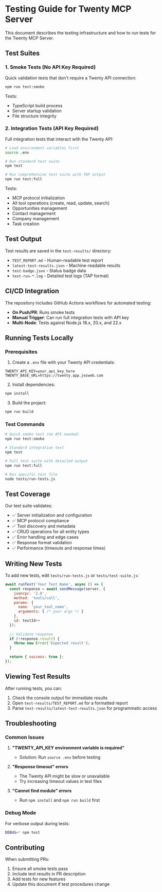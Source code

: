 # Testing Guide for Twenty MCP Server

This document describes the testing infrastructure and how to run tests for the Twenty MCP Server.

## Test Suites

### 1. Smoke Tests (No API Key Required)
Quick validation tests that don't require a Twenty API connection:

```bash
npm run test:smoke
```

Tests:
- TypeScript build process
- Server startup validation
- File structure integrity

### 2. Integration Tests (API Key Required)
Full integration tests that interact with the Twenty API:

```bash
# Load environment variables first
source .env

# Run standard test suite
npm test

# Run comprehensive test suite with TAP output
npm run test:full
```

Tests:
- MCP protocol initialization
- All tool operations (create, read, update, search)
- Opportunities management
- Contact management
- Company management
- Task creation

## Test Output

Test results are saved in the `test-results/` directory:

- `TEST_REPORT.md` - Human-readable test report
- `latest-test-results.json` - Machine-readable results
- `test-badge.json` - Status badge data
- `test-run-*.log` - Detailed test logs (TAP format)

## CI/CD Integration

The repository includes GitHub Actions workflows for automated testing:

- **On Push/PR**: Runs smoke tests
- **Manual Trigger**: Can run full integration tests with API key
- **Multi-Node**: Tests against Node.js 18.x, 20.x, and 22.x

## Running Tests Locally

### Prerequisites

1. Create a `.env` file with your Twenty API credentials:
```env
TWENTY_API_KEY=your_api_key_here
TWENTY_BASE_URL=https://twenty.app.jezweb.com
```

2. Install dependencies:
```bash
npm install
```

3. Build the project:
```bash
npm run build
```

### Test Commands

```bash
# Quick smoke test (no API needed)
npm run test:smoke

# Standard integration test
npm test

# Full test suite with detailed output
npm run test:full

# Run specific test file
node tests/run-tests.js
```

## Test Coverage

Our test suite validates:

- ✅ Server initialization and configuration
- ✅ MCP protocol compliance
- ✅ Tool discovery and metadata
- ✅ CRUD operations for all entity types
- ✅ Error handling and edge cases
- ✅ Response format validation
- ✅ Performance (timeouts and response times)

## Writing New Tests

To add new tests, edit `tests/run-tests.js` or `tests/test-suite.js`:

```javascript
await runTest('Your Test Name', async () => {
  const response = await sendMessage(server, {
    jsonrpc: '2.0',
    method: 'tools/call',
    params: {
      name: 'your_tool_name',
      arguments: { /* your args */ }
    },
    id: testId++
  });
  
  // Validate response
  if (!response.result) {
    throw new Error('Expected result');
  }
  
  return { success: true };
});
```

## Viewing Test Results

After running tests, you can:

1. Check the console output for immediate results
2. Open `test-results/TEST_REPORT.md` for a formatted report
3. Parse `test-results/latest-test-results.json` for programmatic access

## Troubleshooting

### Common Issues

1. **"TWENTY_API_KEY environment variable is required"**
   - Solution: Run `source .env` before testing

2. **"Response timeout" errors**
   - The Twenty API might be slow or unavailable
   - Try increasing timeout values in test files

3. **"Cannot find module" errors**
   - Run `npm install` and `npm run build` first

### Debug Mode

For verbose output during tests:

```bash
DEBUG=* npm test
```

## Contributing

When submitting PRs:

1. Ensure all smoke tests pass
2. Include test results in PR description
3. Add tests for new features
4. Update this document if test procedures change